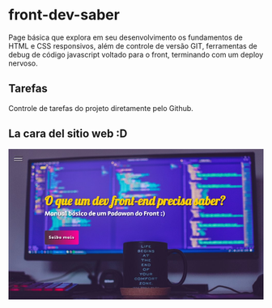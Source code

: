 # front-dev-saber
Page básica que explora em seu desenvolvimento os fundamentos de HTML e CSS responsivos, além de controle de versão GIT, ferramentas de debug de código javascript voltado para o front, terminando com um deploy nervoso.

## Tarefas
Controle de tarefas do projeto diretamente pelo Github.


## La cara del sitio web :D
![alt text](print.jpg)
